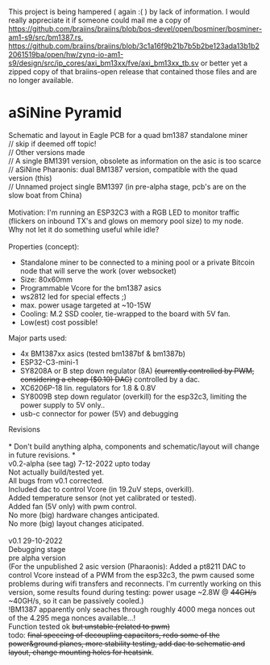 This project is being hampered ( again :( ) by lack of information. I would really appreciate it if someone could mail me a copy of https://github.com/braiins/braiins/blob/bos-devel/open/bosminer/bosminer-am1-s9/src/bm1387.rs, https://github.com/braiins/braiins/blob/3c1a16f9b21b7b5b2be123ada13b1b22061519ba/open/hw/zynq-io-am1-s9/design/src/ip_cores/axi_bm13xx/fve/axi_bm13xx_tb.sv or better yet a zipped copy of that braiins-open release that contained those files and are no longer available.


# aSiNine Pyramid<br>
Schematic and layout in Eagle PCB for a quad bm1387 standalone miner<br>
// skip if deemed off topic!<br>
// Other versions made<br>
// A single BM1391 version, obsolete as information on the asic is too scarce<br>
// aSiNine Pharaonis: dual BM1387 version, compatible with the quad version (this)<br>
// Unnamed project single BM1397 (in pre-alpha stage, pcb's are on the slow boat from China)<br>
<br>
Motivation:
I'm running an ESP32C3 with a RGB LED to monitor traffic (flickers on inbound TX's and glows on memory pool size) to my node.<br>
Why not let it do something useful while idle?<br>
<br>
Properties (concept):
- Standalone miner to be connected to a mining pool or a private Bitcoin node that will serve the work (over websocket)
- Size: 80x60mm
- Programmable Vcore for the bm1387 asics
- ws2812 led for special effects ;)
- max. power usage targeted at ~10-15W
- Cooling: M.2 SSD cooler, tie-wrapped to the board with 5V fan.
- Low(est) cost possible!

Major parts used:
- 4x BM1387xx asics (tested bm1387bf & bm1387b)
- ESP32-C3-mini-1
- SY8208A or B step down regulator (8A) <s>(currently controlled by PWM, considering a cheap ($0.10) DAC)</s> controlled by a dac.
- XC6206P-18 lin. regulators for 1.8 & 0.8V
- SY8009B step down regulator (overkill) for the esp32c3, limiting the power supply to 5V only..
- usb-c connector for power (5V) and debugging

Revisions<br>
<br>* Don't build anything alpha, components and schematic/layout will change in future revisions. *<br>
v0.2-alpha (see tag) 7-12-2022 upto today<br> Not actually build/tested yet.<br>
All bugs from v0.1 corrected.<br>
Included dac to control Vcore (in 19.2uV steps, overkill).<br>
Added temperature sensor (not yet calibrated or tested).<br>
Added fan (5V only) with  pwm control.<br>
No more (big) hardware changes anticipated.<br>
No more (big) layout changes aticipated.<br>
<br>
v0.1 29-10-2022<br> Debugging stage<br>
pre alpha version<br>
(For the unpublished 2 asic version (Pharaonis): Added a pt8211 DAC to control Vcore instead of a PWM from the esp32c3, the pwm caused some problems during wifi transfers and reconnects. I'm currently working on this version, some results found during testing: power usage ~2.8W @ <s>44GH/s</s> ~40GH/s, so it can be passively cooled.)<br>
!BM1387 apparently only seaches through roughly 4000 mega nonces out of the 4.295 mega nonces available...!<br>
Function tested ok <s>but unstable (related to pwm)</s><br>
todo: <s>final speccing of decoupling capacitors, redo some of the power&ground planes, more stability testing, add dac to schematic and layout, change mounting holes for heatsink</s>.<br>
